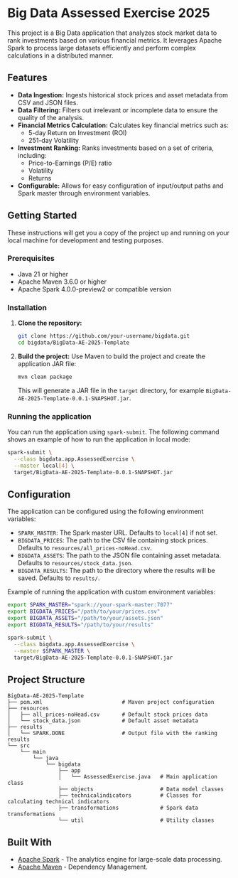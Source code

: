 # Big Data Assessed Exercise 2025

This project is a Big Data application that analyzes stock market data to rank investments based on various financial metrics. It leverages Apache Spark to process large datasets efficiently and perform complex calculations in a distributed manner.

## Features

*   **Data Ingestion:** Ingests historical stock prices and asset metadata from CSV and JSON files.
*   **Data Filtering:** Filters out irrelevant or incomplete data to ensure the quality of the analysis.
*   **Financial Metrics Calculation:** Calculates key financial metrics such as:
    *   5-day Return on Investment (ROI)
    *   251-day Volatility
*   **Investment Ranking:** Ranks investments based on a set of criteria, including:
    *   Price-to-Earnings (P/E) ratio
    *   Volatility
    *   Returns
*   **Configurable:** Allows for easy configuration of input/output paths and Spark master through environment variables.

## Getting Started

These instructions will get you a copy of the project up and running on your local machine for development and testing purposes.

### Prerequisites

*   Java 21 or higher
*   Apache Maven 3.6.0 or higher
*   Apache Spark 4.0.0-preview2 or compatible version

### Installation

1.  **Clone the repository:**
    ```sh
    git clone https://github.com/your-username/bigdata.git
    cd bigdata/BigData-AE-2025-Template
    ```

2.  **Build the project:**
    Use Maven to build the project and create the application JAR file:
    ```sh
    mvn clean package
    ```
    This will generate a JAR file in the `target` directory, for example `BigData-AE-2025-Template-0.0.1-SNAPSHOT.jar`.

### Running the application

You can run the application using `spark-submit`. The following command shows an example of how to run the application in local mode:

```sh
spark-submit \
  --class bigdata.app.AssessedExercise \
  --master local[4] \
  target/BigData-AE-2025-Template-0.0.1-SNAPSHOT.jar
```

## Configuration

The application can be configured using the following environment variables:

*   `SPARK_MASTER`: The Spark master URL. Defaults to `local[4]` if not set.
*   `BIGDATA_PRICES`: The path to the CSV file containing stock prices. Defaults to `resources/all_prices-noHead.csv`.
*   `BIGDATA_ASSETS`: The path to the JSON file containing asset metadata. Defaults to `resources/stock_data.json`.
*   `BIGDATA_RESULTS`: The path to the directory where the results will be saved. Defaults to `results/`.

Example of running the application with custom environment variables:

```sh
export SPARK_MASTER="spark://your-spark-master:7077"
export BIGDATA_PRICES="/path/to/your/prices.csv"
export BIGDATA_ASSETS="/path/to/your/assets.json"
export BIGDATA_RESULTS="/path/to/your/results"

spark-submit \
  --class bigdata.app.AssessedExercise \
  --master $SPARK_MASTER \
  target/BigData-AE-2025-Template-0.0.1-SNAPSHOT.jar
```

## Project Structure

```
BigData-AE-2025-Template
├── pom.xml                         # Maven project configuration
├── resources
│   ├── all_prices-noHead.csv       # Default stock prices data
│   └── stock_data.json             # Default asset metadata
├── results
│   └── SPARK.DONE                  # Output file with the ranking results
└── src
    └── main
        └── java
            └── bigdata
                ├── app
                │   └── AssessedExercise.java   # Main application class
                ├── objects                     # Data model classes
                ├── technicalindicators         # Classes for calculating technical indicators
                ├── transformations             # Spark data transformations
                └── util                        # Utility classes
```

## Built With

*   [Apache Spark](https://spark.apache.org/) - The analytics engine for large-scale data processing.
*   [Apache Maven](https://maven.apache.org/) - Dependency Management.